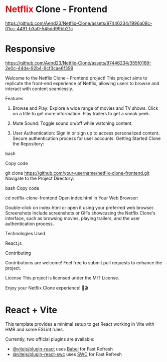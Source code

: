 # <span style="color:#E50914">Netflix</span> Clone - Frontend

https://github.com/Aend23/Netflix-Clone/assets/97446234/1996a08c-01cc-4491-b3a0-545dd99bb21c

# Responsive 

https://github.com/Aend23/Netflix-Clone/assets/97446234/355f0169-2e0c-44de-92b4-9cf3cae6f399

Welcome to the Netflix Clone - Frontend project!
This project aims to replicate the front-end experience of Netflix, allowing users to browse and interact with content seamlessly.

Features
1. Browse and Play:
Explore a wide range of movies and TV shows.
Click on a title to get more information.
Play trailers to get a sneak peek.

3. Mute Sound:
Toggle sound on/off while watching content.

5. User Authentication:
Sign in or sign up to access personalized content.
Secure authentication process for user accounts.
Getting Started
Clone the Repository:

bash

Copy code

git clone https://github.com/your-username/netflix-clone-frontend.git
Navigate to the Project Directory:

bash
Copy code

cd netflix-clone-frontend
Open index.html in Your Web Browser:

Double-click on index.html or open it using your preferred web browser.
Screenshots
Include screenshots or GIFs showcasing the Netflix Clone's interface, such as browsing movies, playing trailers, and the user authentication process.

Technologies Used

React.js

Contributing

Contributions are welcome! Feel free to submit pull requests to enhance the project.

License
This project is licensed under the MIT License.

Enjoy your Netflix Clone experience! 🍿🎬


# React + Vite

This template provides a minimal setup to get React working in Vite with HMR and some ESLint rules.

Currently, two official plugins are available:

- [@vitejs/plugin-react](https://github.com/vitejs/vite-plugin-react/blob/main/packages/plugin-react/README.md) uses [Babel](https://babeljs.io/) for Fast Refresh
- [@vitejs/plugin-react-swc](https://github.com/vitejs/vite-plugin-react-swc) uses [SWC](https://swc.rs/) for Fast Refresh
